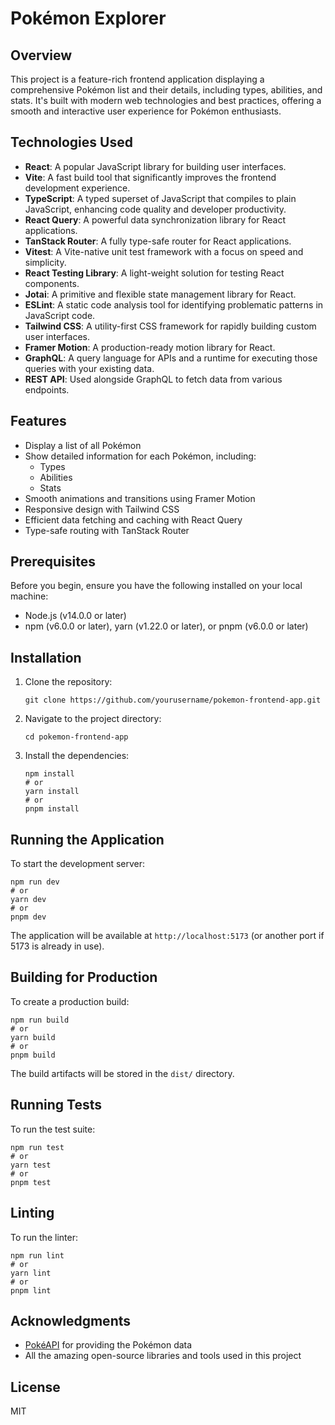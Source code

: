 # Pokémon Explorer

## Overview

This project is a feature-rich frontend application displaying a comprehensive Pokémon list and their details, including types, abilities, and stats. It's built with modern web technologies and best practices, offering a smooth and interactive user experience for Pokémon enthusiasts.

## Technologies Used

- **React**: A popular JavaScript library for building user interfaces.
- **Vite**: A fast build tool that significantly improves the frontend development experience.
- **TypeScript**: A typed superset of JavaScript that compiles to plain JavaScript, enhancing code quality and developer productivity.
- **React Query**: A powerful data synchronization library for React applications.
- **TanStack Router**: A fully type-safe router for React applications.
- **Vitest**: A Vite-native unit test framework with a focus on speed and simplicity.
- **React Testing Library**: A light-weight solution for testing React components.
- **Jotai**: A primitive and flexible state management library for React.
- **ESLint**: A static code analysis tool for identifying problematic patterns in JavaScript code.
- **Tailwind CSS**: A utility-first CSS framework for rapidly building custom user interfaces.
- **Framer Motion**: A production-ready motion library for React.
- **GraphQL**: A query language for APIs and a runtime for executing those queries with your existing data.
- **REST API**: Used alongside GraphQL to fetch data from various endpoints.

## Features

- Display a list of all Pokémon
- Show detailed information for each Pokémon, including:
  - Types
  - Abilities
  - Stats
- Smooth animations and transitions using Framer Motion
- Responsive design with Tailwind CSS
- Efficient data fetching and caching with React Query
- Type-safe routing with TanStack Router

## Prerequisites

Before you begin, ensure you have the following installed on your local machine:

- Node.js (v14.0.0 or later)
- npm (v6.0.0 or later), yarn (v1.22.0 or later), or pnpm (v6.0.0 or later)

## Installation

1. Clone the repository:

   ```
   git clone https://github.com/yourusername/pokemon-frontend-app.git
   ```

2. Navigate to the project directory:

   ```
   cd pokemon-frontend-app
   ```

3. Install the dependencies:
   ```
   npm install
   # or
   yarn install
   # or
   pnpm install
   ```

## Running the Application

To start the development server:

```
npm run dev
# or
yarn dev
# or
pnpm dev
```

The application will be available at `http://localhost:5173` (or another port if 5173 is already in use).

## Building for Production

To create a production build:

```
npm run build
# or
yarn build
# or
pnpm build
```

The build artifacts will be stored in the `dist/` directory.

## Running Tests

To run the test suite:

```
npm run test
# or
yarn test
# or
pnpm test
```

## Linting

To run the linter:

```
npm run lint
# or
yarn lint
# or
pnpm lint
```

## Acknowledgments

- [PokéAPI](https://pokeapi.co/) for providing the Pokémon data
- All the amazing open-source libraries and tools used in this project


## License
MIT